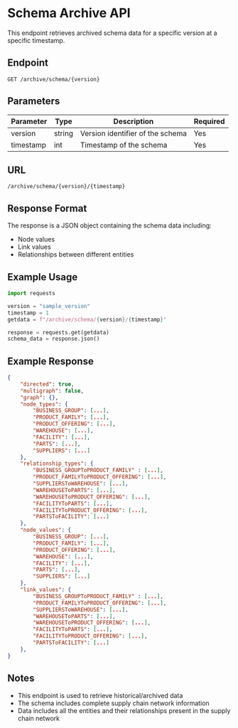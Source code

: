 # Schema Archive API

This endpoint retrieves archived schema data for a specific version at a specific timestamp.

## Endpoint

```
GET /archive/schema/{version}
```

## Parameters

| Parameter | Type   | Description                    | Required |
|-----------|--------|--------------------------------|----------|
| version   | string | Version identifier of the schema| Yes      |
| timestamp | int    | Timestamp of the schema        | Yes      |

## URL
```
/archive/schema/{version}/{timestamp}
```

## Response Format

The response is a JSON object containing the schema data including:
- Node values
- Link values
- Relationships between different entities

## Example Usage

```python
import requests

version = "sample_version"
timestamp = 1
getdata = f"/archive/schema/{version}/{timestamp}"

response = requests.get(getdata)
schema_data = response.json()
```

## Example Response

```json
{
    "directed": true,
    "multigraph": false,
    "graph": {},
    "node_types": {
        "BUSINESS_GROUP": [...],
        "PRODUCT_FAMILY": [...],
        "PRODUCT_OFFERING": [...],
        "WAREHOUSE": [...],
        "FACILITY": [...],
        "PARTS": [...],
        "SUPPLIERS": [...]
    },
    "relationship_types": {
        "BUSINESS_GROUPToPRODUCT_FAMILY" : [...],
        "PRODUCT_FAMILYToPRODUCT_OFFERING": [...],
        "SUPPLIERSToWAREHOUSE": [...],
        "WAREHOUSEToPARTS": [...],
        "WAREHOUSEToPRODUCT_OFFERING": [...],
        "FACILITYToPARTS": [...],
        "FACILITYToPRODUCT_OFFERING": [...],
        "PARTSToFACILITY": [...]
    },
    "node_values": {
        "BUSINESS_GROUP": [...],
        "PRODUCT_FAMILY": [...],
        "PRODUCT_OFFERING": [...],
        "WAREHOUSE": [...],
        "FACILITY": [...],
        "PARTS": [...],
        "SUPPLIERS": [...]
    },
    "link_values": {
        "BUSINESS_GROUPToPRODUCT_FAMILY" : [...],
        "PRODUCT_FAMILYToPRODUCT_OFFERING": [...],
        "SUPPLIERSToWAREHOUSE": [...],
        "WAREHOUSEToPARTS": [...],
        "WAREHOUSEToPRODUCT_OFFERING": [...],
        "FACILITYToPARTS": [...],
        "FACILITYToPRODUCT_OFFERING": [...],
        "PARTSToFACILITY": [...]
    },
}
```

## Notes
- This endpoint is used to retrieve historical/archived data
- The schema includes complete supply chain network information
- Data includes all the entities and their relationships present in the supply chain network